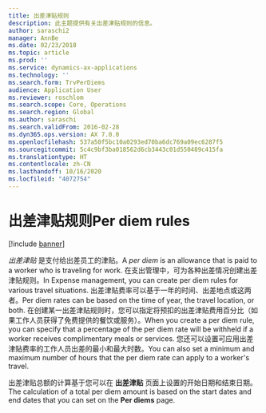 ```yaml
---
title: 出差津贴规则
description: 此主题提供有关出差津贴规则的信息。
author: saraschi2
manager: AnnBe
ms.date: 02/23/2018
ms.topic: article
ms.prod: ''
ms.service: dynamics-ax-applications
ms.technology: ''
ms.search.form: TrvPerDiems
audience: Application User
ms.reviewer: roschlom
ms.search.scope: Core, Operations
ms.search.region: Global
ms.author: saraschi
ms.search.validFrom: 2016-02-28
ms.dyn365.ops.version: AX 7.0.0
ms.openlocfilehash: 537a50f5bc10a0293ed70ba6dc769a09ec6287f5
ms.sourcegitcommit: 5c4c9bf3ba018562d6cb3443c01d550489c415fa
ms.translationtype: HT
ms.contentlocale: zh-CN
ms.lasthandoff: 10/16/2020
ms.locfileid: "4072754"
---
```

# <a name="per-diem-rules"></a><span data-ttu-id="6e8de-103">出差津贴规则</span><span class="sxs-lookup"><span data-stu-id="6e8de-103">Per diem rules</span></span>

[!include [banner](../includes/banner.md)]

<span data-ttu-id="6e8de-104">*出差津贴* 是支付给出差员工的津贴。</span><span class="sxs-lookup"><span data-stu-id="6e8de-104">A *per diem* is an allowance that is paid to a worker who is traveling for work.</span></span> <span data-ttu-id="6e8de-105">在支出管理中，可为各种出差情况创建出差津贴规则。</span><span class="sxs-lookup"><span data-stu-id="6e8de-105">In Expense management, you can create per diem rules for various travel situations.</span></span> <span data-ttu-id="6e8de-106">出差津贴费率可以基于一年的时间、出差地点或这两者。</span><span class="sxs-lookup"><span data-stu-id="6e8de-106">Per diem rates can be based on the time of year, the travel location, or both.</span></span> <span data-ttu-id="6e8de-107">在创建某一出差津贴规则时，您可以指定将预扣的出差津贴费用百分比（如果工作人员获得了免费提供的餐饮或服务）。</span><span class="sxs-lookup"><span data-stu-id="6e8de-107">When you create a per diem rule, you can specify that a percentage of the per diem rate will be withheld if a worker receives complimentary meals or services.</span></span> <span data-ttu-id="6e8de-108">您还可以设置可应用出差津贴费率的工作人员出差的最小和最大时数。</span><span class="sxs-lookup"><span data-stu-id="6e8de-108">You can also set a minimum and maximum number of hours that the per diem rate can apply to a worker's travel.</span></span>

<span data-ttu-id="6e8de-109">出差津贴总额的计算基于您可以在 **出差津贴** 页面上设置的开始日期和结束日期。</span><span class="sxs-lookup"><span data-stu-id="6e8de-109">The calculation of a total per diem amount is based on the start dates and end dates that you can set on the **Per diems** page.</span></span>
